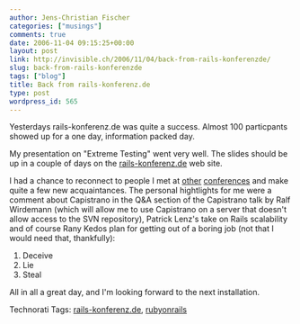 ```yaml
---
author: Jens-Christian Fischer
categories: ["musings"]
comments: true
date: 2006-11-04 09:15:25+00:00
layout: post
link: http://invisible.ch/2006/11/04/back-from-rails-konferenzde/
slug: back-from-rails-konferenzde
tags: ["blog"]
title: Back from rails-konferenz.de
type: post
wordpress_id: 565
---
```


Yesterdays rails-konferenz.de was quite a success. Almost 100 particpants showed up for a one day, information packed day. 

My presentation on "Extreme Testing" went very well. The slides should be up in a couple of days on the [rails-konferenz.de][1] web site. 

I had a chance to reconnect to people I met at [other][2] [conferences][3] and make quite a few new acquaintances. The personal hightlights for me were a comment about Capistrano in the Q&A section of the Capistrano talk by Ralf Wirdemann  (which  will allow me to use Capistrano on a server that doesn't allow access to the SVN repository), Patrick Lenz's take on Rails scalability and of course Rany Kedos plan for getting out of a boring job (not that I would need that, thankfully):

1. Deceive
2. Lie
3. Steal

All in all a great day, and I'm looking forward to the next installation. 

[1]: http://www.rails-konferenz.de
[2]: http://reboot.dk
[3]: http://www.liftconference.com



Technorati Tags: [rails-konferenz.de](http://www.technorati.com/tag/rails-konferenz.de), [rubyonrails](http://www.technorati.com/tag/rubyonrails)
